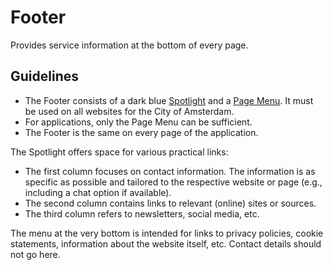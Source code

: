 <!-- @license CC0-1.0 -->

# Footer

Provides service information at the bottom of every page.

## Guidelines

- The Footer consists of a dark blue [Spotlight](/docs/components-containers-spotlight--docs) and a [Page Menu](/docs/components-navigation-page-menu--docs).
  It must be used on all websites for the City of Amsterdam.
- For applications, only the Page Menu can be sufficient.
- The Footer is the same on every page of the application.

The Spotlight offers space for various practical links:

- The first column focuses on contact information.
  The information is as specific as possible and tailored to the respective website or page (e.g., including a chat option if available).
- The second column contains links to relevant (online) sites or sources.
- The third column refers to newsletters, social media, etc.

The menu at the very bottom is intended for links to privacy policies, cookie statements, information about the website itself, etc.
Contact details should not go here.

